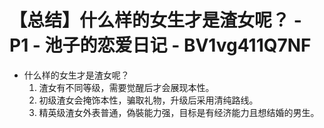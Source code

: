 # 【总结】什么样的女生才是渣女呢？ - P1 - 池子的恋爱日记 - BV1vg411Q7NF

-   什么样的女生才是渣女呢？
    1.  渣女有不同等级，需要觉醒后才会展现本性。
    2.  初级渣女会掩饰本性，骗取礼物，升级后采用清纯路线。
    3.  精英级渣女外表普通，偽裝能力强，目标是有经济能力且想结婚的男生。